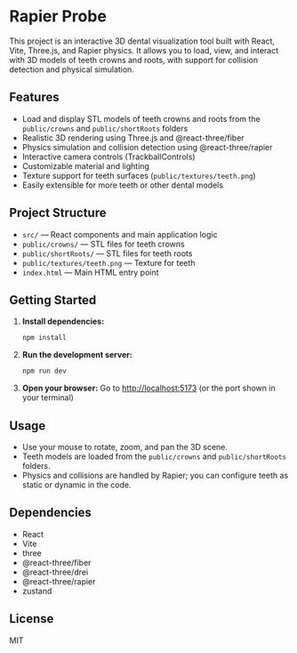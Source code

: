# Rapier Probe

This project is an interactive 3D dental visualization tool built with React, Vite, Three.js, and Rapier physics. It allows you to load, view, and interact with 3D models of teeth crowns and roots, with support for collision detection and physical simulation.

## Features
- Load and display STL models of teeth crowns and roots from the `public/crowns` and `public/shortRoots` folders
- Realistic 3D rendering using Three.js and @react-three/fiber
- Physics simulation and collision detection using @react-three/rapier
- Interactive camera controls (TrackballControls)
- Customizable material and lighting
- Texture support for teeth surfaces (`public/textures/teeth.png`)
- Easily extensible for more teeth or other dental models

## Project Structure
- `src/` — React components and main application logic
- `public/crowns/` — STL files for teeth crowns
- `public/shortRoots/` — STL files for teeth roots
- `public/textures/teeth.png` — Texture for teeth
- `index.html` — Main HTML entry point

## Getting Started

1. **Install dependencies:**
   ```sh
   npm install
   ```
2. **Run the development server:**
   ```sh
   npm run dev
   ```
3. **Open your browser:**
   Go to [http://localhost:5173](http://localhost:5173) (or the port shown in your terminal)

## Usage
- Use your mouse to rotate, zoom, and pan the 3D scene.
- Teeth models are loaded from the `public/crowns` and `public/shortRoots` folders.
- Physics and collisions are handled by Rapier; you can configure teeth as static or dynamic in the code.

## Dependencies
- React
- Vite
- three
- @react-three/fiber
- @react-three/drei
- @react-three/rapier
- zustand

## License
MIT
